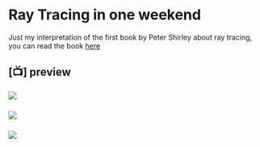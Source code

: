 # Ray Tracing in one weekend

Just my interpretation of the first book by Peter Shirley about ray tracing, you can read the book [here](https://raytracing.github.io)

## [📺] preview

![](https://media.discordapp.net/attachments/877252078521688124/1104945506796437554/2023-05-07-193327_798x447_scrot.png)
###
![](https://media.discordapp.net/attachments/466739370561634304/1104878060592963684/2023-05-07-150535_798x447_scrot.png)
###
![](https://media.discordapp.net/attachments/466739370561634304/1104954211134869595/2023-05-07-200802_500x279_scrot.png)
